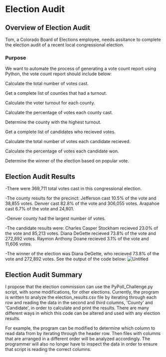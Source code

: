 # Election Audit

## Overview of Election Audit
Tom, a Colorado Board of Elections employee, needs assitance to complete the election audit of a recent local congressional election.

### Purpose
We want to automate the process of generating a vote count report using Python, the vote count report should include below:

Calculate the total number of votes cast.

Get a complete list of counties that had a turnout.

Calculate the voter turnout for each county.

Calculate the percentage of votes each county cast.

Determine the county with the highest turnout.

Get a complete list of candidates who recieved votes.

Calculate the total number of votes each candidate recieved.

Calculate the percentage of votes each candidate won.

Determine the winner of the election based on popular vote.


## Election Audit Results

-There were 369,711 total votes cast in this congressional election.

-The county results for the precinct:
Jefferson cast 10.5% of the vote and 38,855 votes.
Denver cast 82.8% of the vote and 306,055 votes.
Arapahoe cast 6.7% of the vote and 24,801.

-Denver county had the largest number of votes.

-The candidate results were:
Charles Casper Stockham recieved 23.0% of the vote and 85,213 votes.
Diana DeGette recieved 73.8% of the vote and 272,892 votes.
Raymon Anthony Doane recieved 3.1% of the vote and 11,606 votes.

-The winner of the election was Diana DeGette, who recieved 73.8% of the vote and 272,892 votes.
See the output of the code below:
![Untitled](https://user-images.githubusercontent.com/38533045/126882462-8dce4aa0-9228-45d6-8436-a5d132b8b54e.png)

## Election Audit Summary
I propose that the election commission can use the PyPoll_Challenge.py script, with some modifications, for other elections. 
Currently, the program is written to analyze the election_results.csv file by iterating through each row and reading the data in the second and third columns, 'County' and 'Candidate', in order to calculate and print the results. There are many different ways in which this code can be altered and used with any election results.

For example, the program can be modified to determine which column to read data from by iterating through the header row. Then files with columns that are arranged in a different order will be analyzed accordingly. The programmer will also no longer have to inspect the data in order to ensure that script is reading the correct columns.
